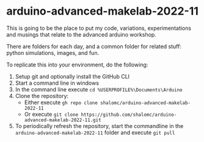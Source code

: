 # arduino-advanced-makelab-2022-11
This is going to be the place to put my code, variations, experimentations and musings that relate to the advanced arduino workshop. 

There are folders for each day, and a common folder for related stuff: python simulations, images, and fun.

To replicate this into your environment, do the following: 
1. Setup git and optionally install the GitHub CLI 
2. Start a command line in windows
3. In the command line execute   `cd %USERPROFILE%\Documents\Arduino`
4. Clone the repository: 
	* Either execute `gh repo clone shalomc/arduino-advanced-makelab-2022-11`
	* Or execute `git clone https://github.com/shalomc/arduino-advanced-makelab-2022-11.git`
5. To periodically refresh the repository, start the commandline in the `arduino-advanced-makelab-2022-11` folder and execute `git pull`
 

